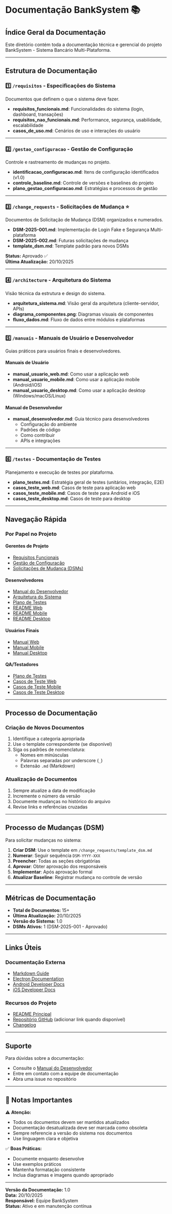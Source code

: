 # Documentação BankSystem 📚

## Índice Geral da Documentação

Este diretório contém toda a documentação técnica e gerencial do projeto BankSystem - Sistema Bancário Multi-Plataforma.

---

## Estrutura de Documentação

### 1️⃣ `/requisitos` - Especificações do Sistema
Documentos que definem o que o sistema deve fazer.

- **requisitos_funcionais.md**: Funcionalidades do sistema (login, dashboard, transações)
- **requisitos_nao_funcionais.md**: Performance, segurança, usabilidade, escalabilidade
- **casos_de_uso.md**: Cenários de uso e interações do usuário

---

### 2️⃣ `/gestao_configuracao` - Gestão de Configuração
Controle e rastreamento de mudanças no projeto.

- **identificacao_configuracao.md**: Itens de configuração identificados (v1.0)
- **controle_baseline.md**: Controle de versões e baselines do projeto
- **plano_gestao_configuracao.md**: Estratégias e processos de gestão

---

### 3️⃣ `/change_requests` - Solicitações de Mudança ⭐
Documentos de Solicitação de Mudança (DSM) organizados e numerados.

- **DSM-2025-001.md**: Implementação de Login Fake e Segurança Multi-plataforma
- **DSM-2025-002.md**: Futuras solicitações de mudança
- **template_dsm.md**: Template padrão para novos DSMs

**Status:** Aprovado ✅  
**Última Atualização:** 20/10/2025

---

### 4️⃣ `/architecture` - Arquitetura do Sistema
Visão técnica da estrutura e design do sistema.

- **arquitetura_sistema.md**: Visão geral da arquitetura (cliente-servidor, APIs)
- **diagrama_componentes.png**: Diagramas visuais de componentes
- **fluxo_dados.md**: Fluxo de dados entre módulos e plataformas

---

### 5️⃣ `/manuais` - Manuais de Usuário e Desenvolvedor
Guias práticos para usuários finais e desenvolvedores.

#### Manuais de Usuário
- **manual_usuario_web.md**: Como usar a aplicação web
- **manual_usuario_mobile.md**: Como usar a aplicação mobile (Android/iOS)
- **manual_usuario_desktop.md**: Como usar a aplicação desktop (Windows/macOS/Linux)

#### Manual de Desenvolvedor
- **manual_desenvolvedor.md**: Guia técnico para desenvolvedores
  - Configuração do ambiente
  - Padrões de código
  - Como contribuir
  - APIs e integrações

---

### 6️⃣ `/testes` - Documentação de Testes
Planejamento e execução de testes por plataforma.

- **plano_testes.md**: Estratégia geral de testes (unitários, integração, E2E)
- **casos_teste_web.md**: Casos de teste para aplicação web
- **casos_teste_mobile.md**: Casos de teste para Android e iOS
- **casos_teste_desktop.md**: Casos de teste para desktop

---

## Navegação Rápida

### Por Papel no Projeto

#### Gerentes de Projeto
- [Requisitos Funcionais](requisitos/requisitos_funcionais.md)
- [Gestão de Configuração](gestao_configuracao/plano_gestao_configuracao.md)
- [Solicitações de Mudança (DSMs)](change_requests/)

#### Desenvolvedores
- [Manual do Desenvolvedor](manuais/manual_desenvolvedor.md)
- [Arquitetura do Sistema](architecture/arquitetura_sistema.md)
- [Plano de Testes](testes/plano_testes.md)
- [README Web](../src/web/README_WEB.md)
- [README Mobile](../src/mobile/README_MOBILE.md)
- [README Desktop](../src/desktop/README_DESKTOP.md)

#### Usuários Finais
- [Manual Web](manuais/manual_usuario_web.md)
- [Manual Mobile](manuais/manual_usuario_mobile.md)
- [Manual Desktop](manuais/manual_usuario_desktop.md)

#### QA/Testadores
- [Plano de Testes](testes/plano_testes.md)
- [Casos de Teste Web](testes/casos_teste_web.md)
- [Casos de Teste Mobile](testes/casos_teste_mobile.md)
- [Casos de Teste Desktop](testes/casos_teste_desktop.md)

---

## Processo de Documentação

### Criação de Novos Documentos

1. Identifique a categoria apropriada
2. Use o template correspondente (se disponível)
3. Siga os padrões de nomenclatura:
   - Nomes em minúsculas
   - Palavras separadas por underscore (`_`)
   - Extensão `.md` (Markdown)

### Atualização de Documentos

1. Sempre atualize a data de modificação
2. Incremente o número da versão
3. Documente mudanças no histórico do arquivo
4. Revise links e referências cruzadas

---

## Processo de Mudanças (DSM)

Para solicitar mudanças no sistema:

1. **Criar DSM**: Use o template em `/change_requests/template_dsm.md`
2. **Numerar**: Seguir sequência `DSM-YYYY-XXX`
3. **Preencher**: Todas as seções obrigatórias
4. **Aprovar**: Obter aprovação dos responsáveis
5. **Implementar**: Após aprovação formal
6. **Atualizar Baseline**: Registrar mudança no controle de versão

---

## Métricas de Documentação

- **Total de Documentos:** 15+
- **Última Atualização:** 20/10/2025
- **Versão do Sistema:** 1.0
- **DSMs Ativos:** 1 (DSM-2025-001 - Aprovado)

---

## Links Úteis

### Documentação Externa
- [Markdown Guide](https://www.markdownguide.org/)
- [Electron Documentation](https://www.electronjs.org/docs)
- [Android Developer Docs](https://developer.android.com/docs)
- [iOS Developer Docs](https://developer.apple.com/documentation/)

### Recursos do Projeto
- [README Principal](../README.md)
- [Repositório GitHub](#) (adicionar link quando disponível)
- [Changelog](../CHANGELOG.md)

---

## Suporte

Para dúvidas sobre a documentação:
- Consulte o [Manual do Desenvolvedor](manuais/manual_desenvolvedor.md)
- Entre em contato com a equipe de documentação
- Abra uma issue no repositório

---

## 📌 Notas Importantes

⚠️ **Atenção:**
- Todos os documentos devem ser mantidos atualizados
- Documentação desatualizada deve ser marcada como obsoleta
- Sempre referencie a versão do sistema nos documentos
- Use linguagem clara e objetiva

✅ **Boas Práticas:**
- Documente enquanto desenvolve
- Use exemplos práticos
- Mantenha formatação consistente
- Inclua diagramas e imagens quando apropriado

---

**Versão da Documentação:** 1.0  
**Data:** 20/10/2025  
**Responsável:** Equipe BankSystem  
**Status:** Ativo e em manutenção contínua

